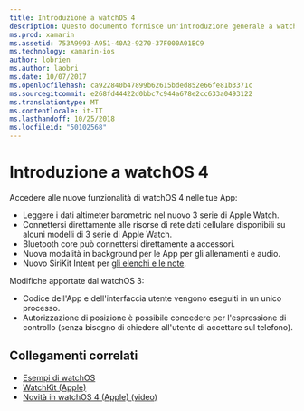 ```yaml
---
title: Introduzione a watchOS 4
description: Questo documento fornisce un'introduzione generale a watchOS 4, che descrive le nuove funzionalità che sono ora disponibili per gli sviluppatori di Xamarin.
ms.prod: xamarin
ms.assetid: 753A9993-A951-40A2-9270-37F000A01BC9
ms.technology: xamarin-ios
author: lobrien
ms.author: laobri
ms.date: 10/07/2017
ms.openlocfilehash: ca922840b47899b62615bded852e66fe81b3371c
ms.sourcegitcommit: e268fd44422d0bbc7c944a678e2cc633a0493122
ms.translationtype: MT
ms.contentlocale: it-IT
ms.lasthandoff: 10/25/2018
ms.locfileid: "50102568"
---
```

# <a name="introduction-to-watchos-4"></a>Introduzione a watchOS 4

Accedere alle nuove funzionalità di watchOS 4 nelle tue App:

* Leggere i dati altimeter barometric nel nuovo 3 serie di Apple Watch.
* Connettersi direttamente alle risorse di rete dati cellulare disponibili su alcuni modelli di 3 serie di Apple Watch.
* Bluetooth core può connettersi direttamente a accessori.
* Nuova modalità in background per le App per gli allenamenti e audio.
* Nuovo SiriKit Intent per [gli elenchi e le note](~/ios/platform/introduction-to-ios11/sirikit.md).

Modifiche apportate dal watchOS 3:

* Codice dell'App e dell'interfaccia utente vengono eseguiti in un unico processo.
* Autorizzazione di posizione è possibile concedere per l'espressione di controllo (senza bisogno di chiedere all'utente di accettare sul telefono).

## <a name="related-links"></a>Collegamenti correlati

* [Esempi di watchOS](https://developer.xamarin.com/samples/watchos/all/)
* [WatchKit (Apple)](https://developer.apple.com/documentation/watchkit)
* [Novità in watchOS 4 (Apple) (video)](https://developer.apple.com/videos/play/wwdc2017/205/)
